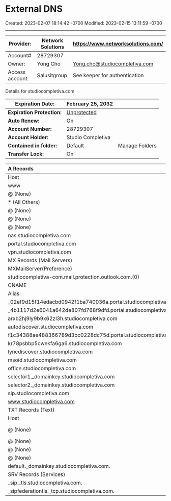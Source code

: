 # External DNS

Created: 2023-02-07 18:14:42 -0700
Modified: 2023-02-15 13:11:59 -0700

---

| Provider:       | Network Solutions | <https://www.networksolutions.com/> |
|-----------------|-------------------|-------------------------------------|
| Account#        | 28729307          |                                    |
| Owner:          | Yong Cho          | Yong.cho@studiocompletiva.com       |
| Access account: | Salusitgroup      | See keeper for authentication       |

Details for studiocompletiva.com

| **Expiration Date:**       | February 25, 2032                                                                           |                                                                                |
|----------------------------|------------------------|--------------------|
| **Expiration Protection:** | [Unprotected](https://www.networksolutions.com/domain-name-registration/domain-protect.jsp) |                                                                                |
| **Auto Renew:**            | On                                                                                          |                                                                                |
| **Account Number:**        | 28729307                                                                                    |                                                                                |
| **Account Holder:**        | Studio Completiva                                                                           |                                                                                |
| **Contained in folder:**   | Default                                                                                     | [Manage Folders](https://www.networksolutions.com/manage-it/manage-folders.jsp) |
| **Transfer Lock:**         | On                                                                                          |                                                                                 |

|  A Records                                                                          |                    |                                                                                                                                                                                                                                                                                     |        |          |                           |
|:------------------------------------------------------------------------------------|:-------------------|:------------------------------------------------------------------------------------------------------------------------------------------------------------------------------------------------------------------------------------------------------------------------------------|:-------|:---------|:--------------------------|
|  Host                                                                               |  TTL               |  Numeric IP                                                                                                                                                                                                                                                                         |        |          |                           |
|  www                                                                                |          7200      |  none                                                                                                                                                                                                                                                                               |        |          |                           |
|  @ (None)                                                                           |          3600      |        198.185.159.144                                                                                                                                                                                                                                                              |        |          |                           |
|  * (All Others)                                                                     |          7200      |  none                                                                                                                                                                                                                                                                               |        |          |                           |
|  @ (None)                                                                           |          7200      |        198.185.159.145                                                                                                                                                                                                                                                              |        |          |                           |
|  @ (None)                                                                           |          7200      |        198.49.23.144                                                                                                                                                                                                                                                                |        |          |                           |
|  @ (None)                                                                           |          7200      |        198.49.23.145                                                                                                                                                                                                                                                                |        |          |                           |
|  nas.studiocompletiva.com                                                           |          3600      |        65.103.124.148                                                                                                                                                                                                                                                               |        |          |                           |
|  portal.studiocompletiva.com                                                        |          3600      |        65.103.124.146                                                                                                                                                                                                                                                               |        |          |                           |
|  vpn.studiocompletiva.com                                                           |          3600      |        65.103.124.147                                                                                                                                                                                                                                                               |        |          |                           |
|  MX Records (Mail Servers)                                                          |                    |                                                                                                                                                                                                                                                                                     |        |          |                           |
|  MXMailServer(Preference)                                                           |  TTL               |                                                                                                                                                                                                                                                                                     |        |          |                           |
|  studiocompletiva-com.mail.protection.outlook.com.(0)                               |          3600      |                                                                                                                                                                                                                                                                                     |        |          |                           |
|  CNAME                                                                              |                    |                                                                                                                                                                                                                                                                                     |        |          |                           |
|  Alias                                                                              |  TTL               |  Refers to Host Name                                                                                                                                                                                                                                                                |        |          |                           |
|  _02ef9d15f14edacbd0942f1ba740036a.portal.studiocompletiva.com                      |          7200      |        5dbffd395745909c569c95d2ee0e640e.579a41fc51b5a3bbca14995e8aeb6621.5e17729b8b9aa.comodoca.com.                                                                                                                                                                                |        |          |                           |
|  _4b1117d2e6041a642de807fd768f9dfd.portal.studiocompletiva.com                      |          7200      |        1c1a904782e2d152d29d9be7012c7808.a982d4b6c3ae070e98e7d535376af2ad.61dcd5dd98ab0.comodoca.com.                                                                                                                                                                                |        |          |                           |
|  arxb2hj9ly9b9x62zl3h.studiocompletiva.com                                          |          7200      |  verify.squarespace.com.                                                                                                                                                                                                                                                            |        |          |                           |
|  autodiscover.studiocompletiva.com                                                  |          3600      |  autodiscover.outlook.com.                                                                                                                                                                                                                                                          |        |          |                           |
|  f1c34388ae488366789d3bc0228dc75d.portal.studiocompletiva.com.studiocompletiva.com  |          7200      |  .studiocompletiva.com                                                                                                                                                                                                                                                              |        |          |                           |
|  kr78psbbp5cwekfa6ga6.studiocompletiva.com                                          |          7200      |  verify.squarespace.com.                                                                                                                                                                                                                                                            |        |          |                           |
|  lyncdiscover.studiocompletiva.com                                                  |          3600      |  webdir.online.lync.com.                                                                                                                                                                                                                                                            |        |          |                           |
|  msoid.studiocompletiva.com                                                         |          3600      |  clientconfig.microsoftonline-p.net.                                                                                                                                                                                                                                                |        |          |                           |
|  office.studiocompletiva.com                                                        |          7200      |  outlook.office.com.                                                                                                                                                                                                                                                                |        |          |                           |
|  selector1._domainkey.studiocompletiva.com                                          |          3600      |  selector1-studiocompletiva-com._domainkey.studiocomplet.onmicrosoft.com.                                                                                                                                                                                                           |        |          |                           |
|  selector2._domainkey.studiocompletiva.com                                          |          3600      |  selector2-studiocompletiva-com._domainkey.studiocomplet.onmicrosoft.com.                                                                                                                                                                                                           |        |          |                           |
|  sip.studiocompletiva.com                                                           |          3600      |  sipdir.online.lync.com.                                                                                                                                                                                                                                                            |        |          |                           |
|  www.studiocompletiva.com                                                           |          7200      |  ext-cust.squarespace.com.                                                                                                                                                                                                                                                          |        |          |                           |
|  TXT Records (Text)                                                                 |                    |                                                                                                                                                                                                                                                                                     |        |          |                           |
|  Host                                                                               |  TTL               |  Text                                                                                                                                                                                                                                                                               |        |          |                           |
|  @ (None)                                                                           |          7200      |  eyJhbGciOiJIUzI1NiIsInR5cCI6IkpXVCJ9.eyJwIjoiUEtDUyM3IiwiYyI6IkFFU18yNTZfQ0JDIiwiYjY0aXYiOiJzb1puWFRuazUvVCtNZkR0RTFtSW5BPT0iLCJiNjRjdCI6Im5LeWlvc3hHYm4wcEFJQndBNVZMbHF3YjFEc0JnQ3NiTzFLSWhxdVFrdVE9IiwiaWF0IjoxNTM1MTM0MjY4fQ.kzEvBs263jaNNUon1VDd4Qx-n7sMzAkAcKTaVcUW-HI        |        |          |                           |
|  @ (None)                                                                           |          3600      |  MS=ms52017207                                                                                                                                                                                                                                                                      |        |          |                           |
|  @ (None)                                                                           |          7200      |  v=DMARC1; p=reject; f=1; rua=mailto:support@salusitgroup.com; ruf=mailto:support@salusitgroup.com;                                                                                                                                                                                 |        |          |                           |
|  @ (None)                                                                           |          3600      |  v=spf1 a mx ip4:65.103.124.146 ip4:65.103.124.150 ip4:168.245.113.179 ip4:168.245.125.157 include:spf.protection.outlook.com include:sendgrid.net -all                                                                                                                             |        |          |                           |
|  default._domainkey.studiocompletiva.com.                                           |          7200      |  v=DKIM1; k=rsa; p=MIGfMA0GCSqGSIb3DQEBAQUAA4GNADCBiQKBgQDRkdGq4TrB7ucW5dckG4YJsIPfuCcecM1EQXS4uK4C+XYsIeybAa+NQA1YFoHd0x/HiUBPP8ECNqXZCfTHGZlNnoWTINXg1SP7j6hPStXIJ6oeKDoMzZ7BGTluV7a8n3nSOxCY80PdiR+EGV9cfXg5odbsHQHBEZ36iGFdvdt9KQIDAQAB;                                        |        |          |                           |
|  SRV Records (Services)                                                             | Priority           | Weight                                                                                                                                                                                                                                                                              |        |          |                           |
|  _sip._tls.studiocompletiva.com.                                                    |          3600      |        100                                                                                                                                                                                                                                                                          |  1     |  443     |  sipdir.online.lync.com.  |
|  _sipfederationtls._tcp.studiocompletiva.com.                                       |          3600      |        100                                                                                                                                                                                                                                                                          |  1     |  5061    |  sipfed.online.lync.com.  |  
